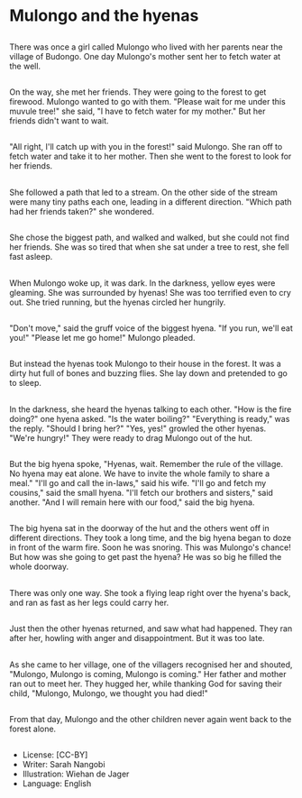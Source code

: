 # Mulongo and the hyenas

##
There was once a girl called
Mulongo who lived with her
parents near the village of
Budongo.
One day Mulongo's mother sent
her to fetch water at the well.

##
On the way, she met her
friends. They were going to the
forest to get firewood. Mulongo
wanted to go with them.
"Please wait for me under this
muvule tree!" she said, "I have
to fetch water for my mother."
But her friends didn't want to
wait.

##
"All right, I'll catch up with you
in the forest!" said Mulongo.
She ran off to fetch water and
take it to her mother.
Then she went to the forest to
look for her friends.

##
She followed a path that led to
a stream.
On the other side of the stream
were many tiny paths each one,
leading in a different direction.
"Which path had her friends
taken?" she wondered.

##
She chose the biggest path, and
walked and walked, but she
could not find her friends.
She was so tired that when she
sat under a tree to rest, she fell
fast asleep.

##
When Mulongo woke up, it was
dark. In the darkness, yellow
eyes were gleaming. She was
surrounded by hyenas!
She was too terrified even to
cry out. She tried running, but
the hyenas circled her hungrily.

##
"Don't move," said the gruff
voice of the biggest hyena.
"If you run, we'll eat you!"
"Please let me go home!"
Mulongo pleaded.

##
But instead the hyenas took
Mulongo to their house in the
forest. It was a dirty hut full of
bones and buzzing flies.
She lay down and pretended to
go to sleep.

##
In the darkness, she heard the
hyenas talking to each other.
"How is the fire doing?" one
hyena asked. "Is the water
boiling?"
"Everything is ready," was the
reply. "Should I bring her?"
"Yes, yes!" growled the other
hyenas. "We're hungry!"
They were ready to drag
Mulongo out of the hut.

##
But the big hyena spoke,
"Hyenas, wait. Remember the
rule of the village. No hyena
may eat alone. We have to
invite the whole family to share
a meal."
"I'll go and call the in-laws,"
said his wife.
"I'll go and fetch my cousins,"
said the small hyena.
"I'll fetch our brothers and
sisters," said another.
"And I will remain here with our
food," said the big hyena.

##
The big hyena sat in the
doorway of the hut and the
others went off in different
directions.
They took a long time, and the
big hyena began to doze in
front of the warm fire. Soon he
was snoring.
This was Mulongo's chance! But
how was she going to get past
the hyena? He was so big he
filled the whole doorway.

##
There was only one way.
She took a flying leap right over
the hyena's back, and ran as
fast as her legs could carry her.

##
Just then the other hyenas
returned, and saw what had
happened. They ran after her,
howling with anger and
disappointment.
But it was too late.

##
As she came to her village, one
of the villagers recognised her
and shouted, "Mulongo,
Mulongo is coming, Mulongo is
coming."
Her father and mother ran out
to meet her. They hugged her,
while thanking God for saving
their child, "Mulongo, Mulongo,
we thought you had died!"

##
From that day, Mulongo and the other children never again went back to the
forest alone.

##
* License: [CC-BY]
* Writer: Sarah Nangobi
* Illustration: Wiehan de Jager
* Language: English
